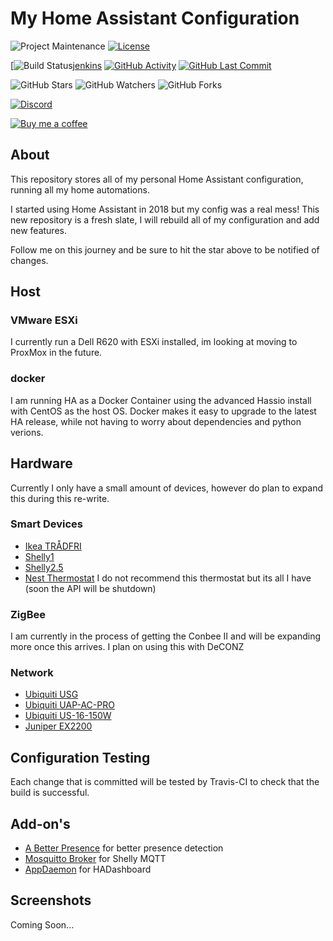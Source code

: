 # My Home Assistant Configuration
![Project Maintenance][maintenance-shield]
[![License][license-shield]](LICENSE.md)

[![Build Status][jenkins-shield][jenkins]
[![GitHub Activity][commits-shield]][commits]
[![GitHub Last Commit][last-commit-shield]][commits]

![GitHub Stars][stars-shield]
![GitHub Watchers][watchers-shield]
![GitHub Forks][forks-shield]

[![Discord][discord-shield]][discord]

[![Buy me a coffee][buymeacoffee-shield]][buymeacoffee]

## About
This repository stores all of my personal Home Assistant configuration, running all my home automations.

I started using Home Assistant in 2018 but my config was a real mess!
This new repository is a fresh slate, I will rebuild all of my configuration and add new features.

Follow me on this journey and be sure to hit the star above to be notified of changes.

## Host
### VMware ESXi
I currently run a Dell R620 with ESXi installed, im looking at moving to ProxMox in the future.

### docker
I am running HA as a Docker Container using the advanced Hassio install with CentOS as the host OS. Docker makes it easy to upgrade to the latest HA release, while not having to worry about dependencies and python verions.

## Hardware
Currently I only have a small amount of devices, however do plan to expand this during this re-write.
### Smart Devices
*   [Ikea TRÅDFRI](https://www.ikea.com/us/en/catalog/categories/departments/lighting/36812/)
*   [Shelly1](https://shelly.cloud/shelly1-open-source/)
*   [Shelly2.5](https://shelly.cloud/shelly-25-wifi-smart-relay-roller-shutter-home-automation/)
*   [Nest Thermostat](https://store.google.com/gb/product/nest_learning_thermostat_3rd_gen) I do not recommend this thermostat but its all I have (soon the API will be shutdown)

### ZigBee
I am currently in the process of getting the Conbee II and will be expanding more once this arrives. I plan on using this with DeCONZ

### Network
*   [Ubiquiti USG](https://www.ui.com/unifi-routing/usg/)
*   [Ubiquiti UAP-AC-PRO](https://www.ui.com/unifi/unifi-ap-ac-pro/)
*   [Ubiquiti US-16-150W](https://www.ui.com/unifi-switching/unifi-switch-16-150w/)
*   [Juniper EX2200](https://www.juniper.net/documentation/en_US/release-independent/junos/topics/topic-map/ex2200-system-overview.html)

## Configuration Testing
Each change that is committed will be tested by Travis-CI to check that the build is successful.

## Add-on's
*   [A Better Presence](https://github.com/helto4real/hassio-add-ons/tree/master/presence) for better presence detection
*   [Mosquitto Broker](https://www.home-assistant.io/addons/mosquitto/) for Shelly MQTT
*   [AppDaemon](https://github.com/hassio-addons/addon-appdaemon3) for HADashboard

## Screenshots
Coming Soon...


[maintenance-shield]: https://img.shields.io/maintenance/yes/2019.svg
[license-shield]: https://img.shields.io/github/license/frenck/home-assistant-config.svg

[jenkins-shield]: https://jenkins.marksiesplace.co.uk/buildStatus/icon?job=home-assistant-config%2Fmaster
[jenkins]: https://jenkins.marksiesplace.co.uk/job/home-assistant-config/job/master/
[commits-shield]: https://img.shields.io/github/commit-activity/y/marksie1988/home-assistant-config.svg
[last-commit-shield]: https://img.shields.io/github/last-commit/marksie1988/home-assistant-config.svg
[commits]: https://github.com/marksie1988/home-assistant-config/commits/master

[stars-shield]: https://img.shields.io/github/stars/marksie1988/home-assistant-config.svg?style=social&label=Stars
[forks-shield]: https://img.shields.io/github/forks/marksie1988/home-assistant-config.svg?style=social&label=Forks
[watchers-shield]: https://img.shields.io/github/watchers/marksie1988/home-assistant-config.svg?style=social&label=Watchers

[discord-shield]: https://img.shields.io/discord/330944238910963714.svg
[discord]: https://discord.gg/8JYbyCQ

[buymeacoffee-shield]: https://www.buymeacoffee.com/assets/img/guidelines/download-assets-sm-2.svg
[buymeacoffee]: https://www.buymeacoffee.com/marksie1988

